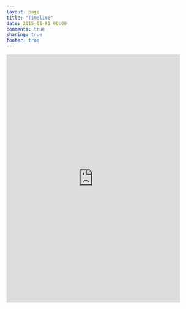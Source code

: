 ```yaml
---
layout: page
title: "Timeline"
date: 2015-01-01 00:00
comments: true
sharing: true
footer: true
---
```

<iframe src='http://cdn.knightlab.com/libs/timeline/latest/embed/index.html?source=0AsX56oojO58rdFVaUElaR1VZdUtVSnJmd2x2dS1zQ0E&font=Bevan-PotanoSans&maptype=ROADMAP&lang=en&height=650' width='90%' height='650' frameborder='0'></iframe>